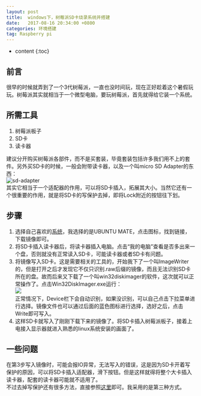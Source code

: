 ```yaml
---
layout: post
title:  windows下，树莓派SD卡烧录系统并搭建
date:   2017-08-16 20:34:00 +0800
categories: 环境搭建
tag: Raspberry pi
---
```


* content
{:toc}


## 前言

很早的时候就弄到了一个3代树莓派，一直也没时间玩，现在正好趁着这个暑假玩玩。树莓派其实就相当于一个微型电脑，要玩树莓派，首先就得给它装一个系统。

## 所需工具  

1. 树莓派板子
2. SD卡
3. 读卡器  

建议分开购买树莓派各部件，而不是买套装，毕竟套装包括许多我们用不上的套件。另外买SD卡的时候，一般会附带读卡器，以及一个叫micro SD Adapter的东西：   
![sd-adapter](http://ouebtut1h.bkt.clouddn.com/sd-adapter.jpg)  
其实它相当于一个适配器的作用，可以将SD卡插入，拓展其大小。当然它还有一个很重要的作用，就是将SD卡的写保护去掉，即将Lock附近的按钮往下划。

## 步骤

1. 选择自己喜欢的[系统](https://www.raspberrypi.org/downloads/)，我选择的是UBUNTU MATE，点击图标，找到链接，下载镜像即可。  
2. 将SD卡插入读卡器后，将读卡器插入电脑。点击“我的电脑”查看是否多出来一个盘，否则就没有正常读入SD卡，可能读卡器或者SD卡有问题。  
3. 将镜像写入SD卡。这是需要相关的工具的，开始我下了一个叫ImageWriter的，但是打开之后才发现它不仅只识别.raw后缀的镜像，而且无法识别SD卡所在的盘。故而后来又下载了一个叫win32diskimager的软件，这次就可以正常操作了。点击Win32DiskImager.exe运行：  
![](http://ouebtut1h.bkt.clouddn.com/win32DiskImage.PNG)  
正常情况下，Device栏下会自动识别，如果没识别，可以自己点击下拉菜单进行选择。镜像文件也可以通过后面的蓝色图标进行选择，选好之后，点击Write即可写入。
4. 这样SD卡就写入了刚刚下载下来的镜像了。将SD卡插入树莓派板子，接着上电接入显示器就进入熟悉的linux系统安装的画面了。

## 一些问题

在第3步写入镜像时，可能会报IO异常，无法写入的错误，这是因为SD卡开着写保护的原因，可以将SD卡插入适配器，滑下按钮。但是这样就得将整个大卡插入读卡器，配套的读卡器可能就不适用了。  
不过去掉写保护还有很多方法，直接参照[这里](http://jingyan.baidu.com/article/e75aca85b3ea38142fdac652.html)即可。我采用的是第三种方式。